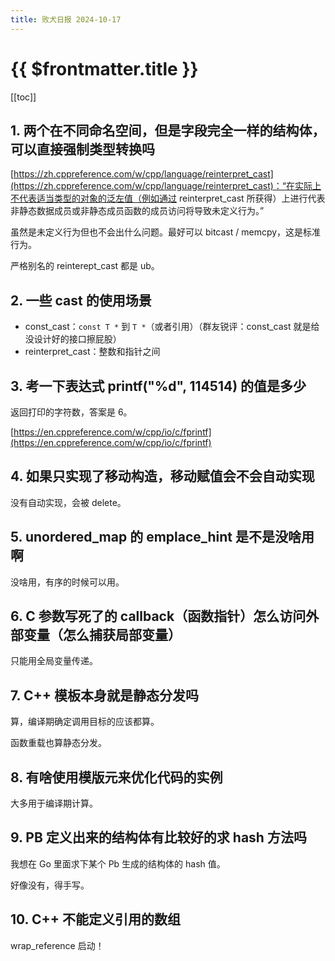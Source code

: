 ```yaml
---
title: 败犬日报 2024-10-17
---
```


# {{ $frontmatter.title }}

[[toc]]

## 1. 两个在不同命名空间，但是字段完全一样的结构体，可以直接强制类型转换吗

[https://zh.cppreference.com/w/cpp/language/reinterpret_cast](https://zh.cppreference.com/w/cpp/language/reinterpret_cast)：“在实际上不代表适当类型的对象的泛左值（例如通过 reinterpret_cast 所获得）上进行代表非静态数据成员或非静态成员函数的成员访问将导致未定义行为。”

虽然是未定义行为但也不会出什么问题。最好可以 bitcast / memcpy，这是标准行为。

严格别名的 reinterept_cast 都是 ub。

## 2. 一些 cast 的使用场景

- const_cast：`const T *` 到 `T *`（或者引用）（群友锐评：const_cast 就是给没设计好的接口擦屁股）
- reinterpret_cast：整数和指针之间

## 3. 考一下表达式 printf("%d", 114514) 的值是多少

返回打印的字符数，答案是 6。

[https://en.cppreference.com/w/cpp/io/c/fprintf](https://en.cppreference.com/w/cpp/io/c/fprintf)

## 4. 如果只实现了移动构造，移动赋值会不会自动实现

没有自动实现，会被 delete。

## 5. unordered_map 的 emplace_hint 是不是没啥用啊

没啥用，有序的时候可以用。

## 6. C 参数写死了的 callback（函数指针）怎么访问外部变量（怎么捕获局部变量）

只能用全局变量传递。

## 7. C++ 模板本身就是静态分发吗

算，编译期确定调用目标的应该都算。

函数重载也算静态分发。

## 8. 有啥使用模版元来优化代码的实例

大多用于编译期计算。

## 9. PB 定义出来的结构体有比较好的求 hash 方法吗

我想在 Go 里面求下某个 Pb 生成的结构体的 hash 值。

好像没有，得手写。

## 10. C++ 不能定义引用的数组

wrap_reference 启动！
